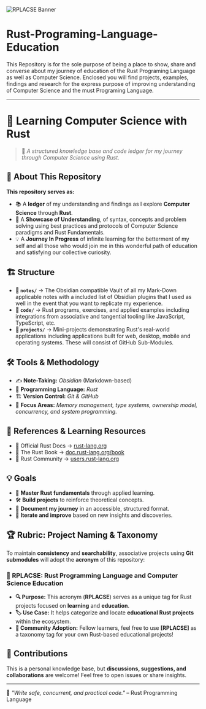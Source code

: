 ![RPLACSE Banner](https://raw.githubusercontent.com/ElijahOffutt/Rust-Programing-Language-and-Computer-Science-Education-Repository/refs/heads/main/images/Banner.jpg)

# Rust-Programing-Language-Education

This Repository is for the sole purpose of being a place to show, share and converse about my journey of education of the Rust Programing Language as well as Computer Science.  Enclosed you will find projects, examples, findings and research for the express purpose of improving understanding of Computer Science and the must Programing Language.

---

# 🦀 Learning Computer Science with Rust  

> 🚀 *A structured knowledge base and code ledger for my journey through Computer Science using Rust.*  

## 📖 About This Repository  

**This repository serves as:**  

- 📚 A **ledger** of my understanding and findings as I explore **Computer Science** through **Rust**.  
- 📝 A **Showcase of Understanding**, of syntax, concepts and problem solving using best practices and protocols of Computer Science paradigms and Rust Fundamentals.  
- 💡 A **Journey In Progress** of infinite learning for the betterment of my self and all those who would join me in this wonderful path of education and satisfying our collective curiosity.  

## 🏗️ Structure  

- **📂 `notes/`** → The Obsidian compatible Vault of all my Mark-Down applicable notes with a included list of Obsidian plugins that I used as well in the event that you want to replicate my experience.  
- **📂 `code/`** → Rust programs, exercises, and applied examples including integrations from associative and tangential tooling like JavaScript, TypeScript, etc.  
- **📂 `projects/`** → Mini-projects demonstrating Rust's real-world applications including applications built for web, desktop, mobile and operating systems. These will consist of GitHub Sub-Modules.

## 🛠️ Tools & Methodology  

- ✍️ **Note-Taking:** *Obsidian* (Markdown-based)  
- 🦀 **Programming Language:** *Rust*  
- 🏗 **Version Control:** *Git & GitHub*  
- 🎯 **Focus Areas:** *Memory management, type systems, ownership model, concurrency, and system programming.*  

## 🔗 References & Learning Resources  

- 📜 Official Rust Docs → [rust-lang.org](https://www.rust-lang.org/)  
- 📖 The Rust Book → [doc.rust-lang.org/book](https://doc.rust-lang.org/book/)  
- 💬 Rust Community → [users.rust-lang.org](https://users.rust-lang.org/)  

## 💡 Goals  

- 🚀 **Master Rust fundamentals** through applied learning.  
- 🛠️ **Build projects** to reinforce theoretical concepts.  
- 📖 **Document my journey** in an accessible, structured format.  
- 🔄 **Iterate and improve** based on new insights and discoveries.

## 🏆 **Rubric: Project Naming & Taxonomy**  

To maintain **consistency** and **searchability**, associative projects using **Git submodules** will adopt the **acronym** of this repository:  

### **📛 RPLACSE: Rust Programming Language and Computer Science Education**  

- **🔍 Purpose:** This acronym (**RPLACSE**) serves as a unique tag for Rust projects focused on **learning** and **education**.  
- **🏷️ Use Case:** It helps categorize and locate **educational Rust projects** within the ecosystem.  
- **🤝 Community Adoption:** Fellow learners, feel free to use **[RPLACSE]** as a taxonomy tag for your own Rust-based educational projects!  

## 🤝 Contributions  

This is a personal knowledge base, but **discussions, suggestions, and collaborations** are welcome! Feel free to open issues or share insights.  

---

🦀 *"Write safe, concurrent, and practical code."* – Rust Programming Language  
